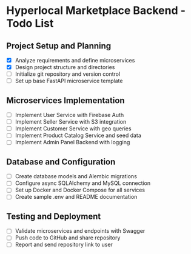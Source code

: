 # Hyperlocal Marketplace Backend - Todo List

## Project Setup and Planning
- [x] Analyze requirements and define microservices
- [x] Design project structure and directories
- [ ] Initialize git repository and version control
- [ ] Set up base FastAPI microservice template

## Microservices Implementation
- [ ] Implement User Service with Firebase Auth
- [ ] Implement Seller Service with S3 integration
- [ ] Implement Customer Service with geo queries
- [ ] Implement Product Catalog Service and seed data
- [ ] Implement Admin Panel Backend with logging

## Database and Configuration
- [ ] Create database models and Alembic migrations
- [ ] Configure async SQLAlchemy and MySQL connection
- [ ] Set up Docker and Docker Compose for all services
- [ ] Create sample .env and README documentation

## Testing and Deployment
- [ ] Validate microservices and endpoints with Swagger
- [ ] Push code to GitHub and share repository
- [ ] Report and send repository link to user
